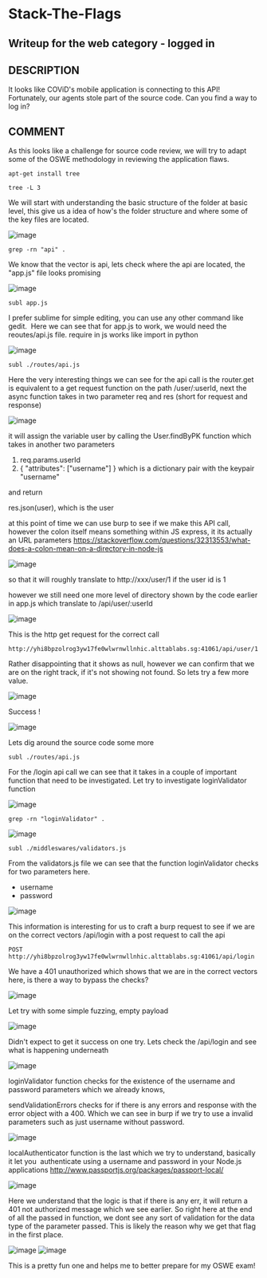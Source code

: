 # Stack-The-Flags
## Writeup for the web category - logged in 

## DESCRIPTION
It looks like COViD's mobile application is connecting to this API! Fortunately, our agents stole part of the source code. Can you find a way to log in?

## COMMENT
As this looks like a challenge for source code review, we will try to adapt some of the OSWE methodology in reviewing the application flaws. 


```
apt-get install tree
```

```
tree -L 3 
```

We will start with understanding the basic structure of the folder at basic level, this give us a idea of how's the folder structure and 
where some of the key files are located. 

![image](https://user-images.githubusercontent.com/32186957/101722233-bfd08380-3ae4-11eb-9a96-203aa0dabb55.png)


```
grep -rn "api" .
```

We know that the vector is api, lets check where the api are located, the "app.js" file looks promising

![image](https://user-images.githubusercontent.com/32186957/101722550-716fb480-3ae5-11eb-90f3-62c77d62ffa3.png)

```
subl app.js
```

I prefer sublime for simple editing, you can use any other command like gedit.  Here we can see that 
for app.js to work, we would need the reoutes/api.js file. require in js works like import in python

![image](https://user-images.githubusercontent.com/32186957/101722708-c7445c80-3ae5-11eb-9186-8bb1ce642f95.png)

```
subl ./routes/api.js
```

Here the very interesting things we can see for the api call is the router.get is equivalent to a get request function
on the path /user/:userId, next the async function takes in two parameter req and res (short for request and response)

![image](https://user-images.githubusercontent.com/32186957/101722737-d62b0f00-3ae5-11eb-85cc-a27dac1380be.png)

it will assign the variable user by calling the User.findByPK function which takes in another two parameters 
1. req.params.userId
2. { "attributes": ["username"] } which is a dictionary pair with the keypair "username"

and return

res.json(user), which is the user 

 at this point of time we can use burp to see if we make this API call, however the colon itself means something within JS express, it its actually an URL parameters
https://stackoverflow.com/questions/32313553/what-does-a-colon-mean-on-a-directory-in-node-js

![image](https://user-images.githubusercontent.com/32186957/101723038-6ec18f00-3ae6-11eb-89a9-8f746068db72.png)

so that it will roughly translate to http://xxx/user/1 if the user id is 1

however we still need one more level of directory shown by the code earlier in app.js
which translate to /api/user/:userId

![image](https://user-images.githubusercontent.com/32186957/101723071-8436b900-3ae6-11eb-8d3f-09e8feddba12.png)

This is the http get request for the correct call
```
http://yhi8bpzolrog3yw17fe0wlwrnwllnhic.alttablabs.sg:41061/api/user/1
```
Rather disappointing that it shows as null, however we can confirm that we are on the right track, if it's not showing not found. So lets try a few more value. 

![image](https://user-images.githubusercontent.com/32186957/101723397-2b1b5500-3ae7-11eb-9c01-1e8598bb2ca7.png)

Success !

![image](https://user-images.githubusercontent.com/32186957/101723444-3ec6bb80-3ae7-11eb-9792-aec5d5ed4c02.png)


Lets dig around the source code some more

```
subl ./routes/api.js
```

For the /login api call we can see that it takes in a couple of important function that need to be investigated. Let try to investigate loginValidator function

![image](https://user-images.githubusercontent.com/32186957/101723474-5140f500-3ae7-11eb-91c9-76ec3e51b9d8.png)

```
grep -rn "loginValidator" .
```
![image](https://user-images.githubusercontent.com/32186957/101723496-5d2cb700-3ae7-11eb-86b4-6496ea6ade58.png)

```
subl ./middleswares/validators.js
```

From the validators.js file we can see that the function loginValidator checks for two parameters here. 
- username
- password

![image](https://user-images.githubusercontent.com/32186957/101723537-6d449680-3ae7-11eb-93f3-c76cd88d6939.png)


This information is interesting for us to craft a burp request to see if we are on the correct vectors
/api/login with a post request to call the api

```
POST 
http://yhi8bpzolrog3yw17fe0wlwrnwllnhic.alttablabs.sg:41061/api/login
```

We have a 401 unauthorized which shows that we are in the correct vectors here, is there a way to bypass the checks? 

![image](https://user-images.githubusercontent.com/32186957/101723779-f1971980-3ae7-11eb-93a3-08ad06ab6275.png)

Let try with some simple fuzzing,  empty payload 

![image](https://user-images.githubusercontent.com/32186957/101723798-ffe53580-3ae7-11eb-8968-58690a9de36f.png)

Didn't expect to get it success on one try. Lets check the /api/login and see what is happening underneath

![image](https://user-images.githubusercontent.com/32186957/101723815-0a073400-3ae8-11eb-941c-13ed0f587270.png)



loginValidator function checks for the existence of the username and password parameters which we already knows, 

sendValidationErrors checks for if there is any errors and response with the error  object with a 400. Which we can see in burp if we 
try to use a invalid parameters such as just username without password. 

![image](https://user-images.githubusercontent.com/32186957/101723855-24411200-3ae8-11eb-9a90-f4917f125d33.png)

localAuthenticator function is the last which we try to understand, basically it let you  authenticate using a username and password in your Node.js applications
http://www.passportjs.org/packages/passport-local/

![image](https://user-images.githubusercontent.com/32186957/101723886-3753e200-3ae8-11eb-8554-aa7ed219fdaa.png)


Here we understand that the logic is that if there is any err, it will return a 401 not authorized message which we see earlier. So right here at the end of all the 
passed in function, we dont see any sort of validation for the data type of the parameter passed. This is likely the reason why we get that flag in the first place.

![image](https://user-images.githubusercontent.com/32186957/101723926-4dfa3900-3ae8-11eb-930b-4f5d1f760a36.png)
![image](https://user-images.githubusercontent.com/32186957/101723947-58b4ce00-3ae8-11eb-8d30-5075c90d7300.png)



This is a pretty fun one and helps me to better prepare for my OSWE exam! 



